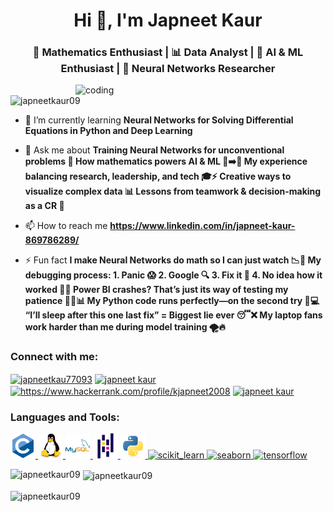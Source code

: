 <h1 align="center">Hi 👋, I'm Japneet Kaur</h1>
<h3 align="center">🔢 Mathematics Enthusiast | 📊 Data Analyst | 🤖 AI & ML Enthusiast | 🧠 Neural Networks Researcher</h3>

<img align = "right" alt = "coding" width = "400" src="https://mir-s3-cdn-cf.behance.net/project_modules/disp/601014116770475.6068beff4640a.gif">


<p align="left"> <img src="https://komarev.com/ghpvc/?username=japneetkaur09&label=Profile%20views&color=0e75b6&style=flat" alt="japneetkaur09" /> </p>

- 🌱 I’m currently learning **Neural Networks for Solving Differential Equations in Python and Deep Learning**

- 💬 Ask me about **Training Neural Networks for unconventional problems 🧠 How mathematics powers AI & ML 🔢➡️🤖 My experience balancing research, leadership, and tech 🎓⚡ Creative ways to visualize complex data 📊 Lessons from teamwork & decision-making as a CR 🤝**

- 📫 How to reach me **https://www.linkedin.com/in/japneet-kaur-869786289/**

- ⚡ Fun fact **I make Neural Networks do math so I can just watch 📉🤖 My debugging process: 1. Panic 😱 2. Google 🔍 3. Fix it 🎯 4. No idea how it worked 🤷‍♂️ Power BI crashes? That’s just its way of testing my patience 🧘‍♂️📊 My Python code runs perfectly—on the second try 🐍💻 “I’ll sleep after this one last fix” = Biggest lie ever 😴❌ My laptop fans work harder than me during model training 🌪️🔥**

<h3 align="left">Connect with me:</h3>
<p align="left">
<a href="https://twitter.com/japneetkau77093" target="blank"><img align="center" src="https://raw.githubusercontent.com/rahuldkjain/github-profile-readme-generator/master/src/images/icons/Social/twitter.svg" alt="japneetkau77093" height="30" width="40" /></a>
<a href="https://linkedin.com/in/japneet kaur" target="blank"><img align="center" src="https://raw.githubusercontent.com/rahuldkjain/github-profile-readme-generator/master/src/images/icons/Social/linked-in-alt.svg" alt="japneet kaur" height="30" width="40" /></a>
<a href="https://www.hackerrank.com/japneet kaur" target="blank"><img align="center" src="https://raw.githubusercontent.com/rahuldkjain/github-profile-readme-generator/master/src/images/icons/Social/hackerrank.svg" alt="https://www.hackerrank.com/profile/kjapneet2008" height="30" width="40" /></a>
<a href="https://www.leetcode.com/u/Japneet_Kaur09/" target="blank"><img align="center" src="https://raw.githubusercontent.com/rahuldkjain/github-profile-readme-generator/master/src/images/icons/Social/leet-code.svg" alt="japneet kaur" height="30" width="40" /></a>
</p>

<h3 align="left">Languages and Tools:</h3>
<p align="left"> <a href="https://www.cprogramming.com/" target="_blank" rel="noreferrer"> <img src="https://raw.githubusercontent.com/devicons/devicon/master/icons/c/c-original.svg" alt="c" width="40" height="40"/> </a> <a href="https://www.linux.org/" target="_blank" rel="noreferrer"> <img src="https://raw.githubusercontent.com/devicons/devicon/master/icons/linux/linux-original.svg" alt="linux" width="40" height="40"/> </a> <a href="https://www.mysql.com/" target="_blank" rel="noreferrer"> <img src="https://raw.githubusercontent.com/devicons/devicon/master/icons/mysql/mysql-original-wordmark.svg" alt="mysql" width="40" height="40"/> </a> <a href="https://pandas.pydata.org/" target="_blank" rel="noreferrer"> <img src="https://raw.githubusercontent.com/devicons/devicon/2ae2a900d2f041da66e950e4d48052658d850630/icons/pandas/pandas-original.svg" alt="pandas" width="40" height="40"/> </a> <a href="https://www.python.org" target="_blank" rel="noreferrer"> <img src="https://raw.githubusercontent.com/devicons/devicon/master/icons/python/python-original.svg" alt="python" width="40" height="40"/> </a> <a href="https://scikit-learn.org/" target="_blank" rel="noreferrer"> <img src="https://upload.wikimedia.org/wikipedia/commons/0/05/Scikit_learn_logo_small.svg" alt="scikit_learn" width="40" height="40"/> </a> <a href="https://seaborn.pydata.org/" target="_blank" rel="noreferrer"> <img src="https://seaborn.pydata.org/_images/logo-mark-lightbg.svg" alt="seaborn" width="40" height="40"/> </a> <a href="https://www.tensorflow.org" target="_blank" rel="noreferrer"> <img src="https://www.vectorlogo.zone/logos/tensorflow/tensorflow-icon.svg" alt="tensorflow" width="40" height="40"/> </a> </p>

<p><img align="left" src="https://github-readme-stats.vercel.app/api/top-langs?username=japneetkaur09&show_icons=true&locale=en&layout=compact" alt="japneetkaur09" /></p>

<p>&nbsp;<img align="center" src="https://github-readme-stats.vercel.app/api?username=japneetkaur09&show_icons=true&locale=en" alt="japneetkaur09" /></p>

<p><img align="center" src="https://github-readme-streak-stats.herokuapp.com/?user=japneetkaur09&" alt="japneetkaur09" /></p>

